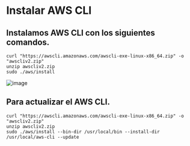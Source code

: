 # Instalar AWS CLI
## Instalamos AWS CLI con los siguientes comandos.
```
curl "https://awscli.amazonaws.com/awscli-exe-linux-x86_64.zip" -o "awscliv2.zip"
unzip awscliv2.zip
sudo ./aws/install
```
![image](https://github.com/julianzanetti/AWS-Udemy/assets/134458575/afb707c8-08f5-4877-9c4c-3dd18904b9be)

## Para actualizar el AWS CLI.
```
curl "https://awscli.amazonaws.com/awscli-exe-linux-x86_64.zip" -o "awscliv2.zip"
unzip awscliv2.zip
sudo ./aws/install --bin-dir /usr/local/bin --install-dir /usr/local/aws-cli --update
```

